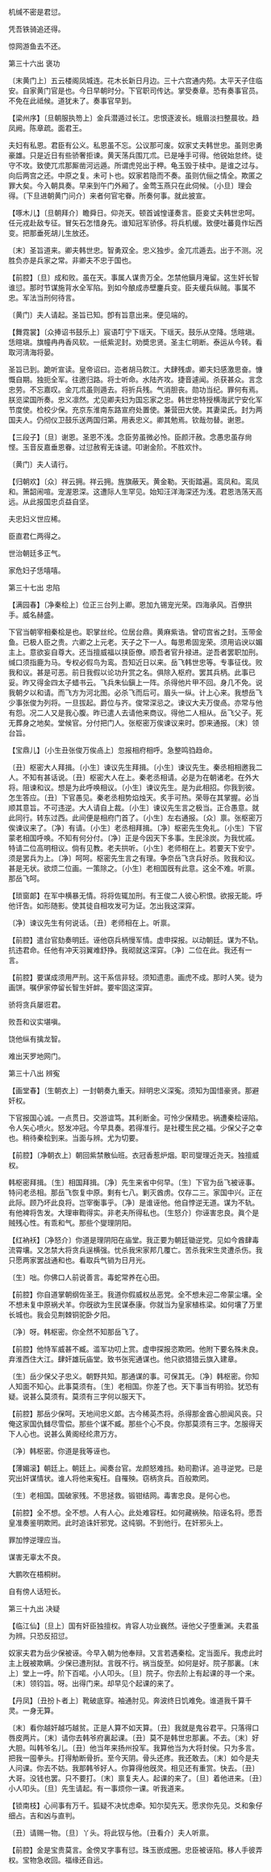 <!-- { "loadSidebar": true } -->
机缄不密是君愆。

凭吾铁骑追还得。



惊网游鱼去不还。 

第三十六出
褒功

〔末黄门上〕五云楼阁凤城连。花木长新日月边。三十六宫通内苑。太平天子住临安。自家黄门官是也。今日早朝时分。下官职司传达。掌受奏章。恐有奏事官员。不免在此祗候。道犹未了。奏事官早到。 

【梁州序】〔旦朝服执笏上〕金兵潜遁过长江。忠恨逐波长。蛾眉淡扫整晨妆。趋凤阙。陈章疏。面君王。

夫妇有私恩。君臣有公义。私恩虽不忘。公议那可废。奴家丈夫韩世忠。虽则忠勇豪雄。只是近日有些骄奢拒谏。黄天荡兵围兀朮。已是唾手可得。他锐始怠终。徒守不攻。致使兀朮那厮凿河远遁。所谓虎兕出于柙。龟玉毁于椟中。是谁之过与。向后两宫之还。中原之复。未可卜也。奴家若隐而不奏。虽则伉俪之情全。欺匿之罪大矣。今入朝具奏。早来到午门外厢了。金莺玉燕只在此伺候。〔小旦〕理会得。〔下旦进朝黄门问介〕来者何官宅眷。所奏何事。就此披宣。 

【啄木儿】〔旦朝拜介〕瞻舜日。仰尧天。顿首诚惶谨奏言。臣妾丈夫韩世忠呵。任元戎赴敌专征。冒矢石怎惜身先。谁知冠军骄侈。将兵机缓。致便吐蕃竟作坛西变。把那垂死胡儿生放还。

〔末〕圣旨道来。卿夫韩世忠。智勇双全。忠义独步。金兀朮遁去。出于不测。况胜负亦是兵家之常。非卿夫不忠于国也。 

【前腔】〔旦〕成和败。虽在天。事属人谋贵万全。怎禁他鎭月淹留。这生奸长智谁愆。那时节谋施背水全军陷。到如今酿成赤壁鏖兵变。臣夫缓兵纵贼。事属不忠。军法当刑何待言。

〔黄门〕夫人请起。圣旨已知。卽有旨意出来。便见端的。 

【舞霓裳】〔众捧诏书鼓乐上〕宸语叮宁下瑶天。下瑶天。鼓乐从空降。恁暄塡。恁暄塡。旗幢冉冉香风软。一纸紫泥封。劝奬忠贤。圣主仁明断。泰运从今转。看取河淸海将晏。

圣旨已到。跪听宣读。皇帝诏曰。迩者胡马飮江。大肆残虐。卿夫妇感激思奋。慷慨自期。独扼全军。往邀归路。将士听命。水陆齐攻。捷音遽闻。杀获甚众。言念忠劳。不忘嘉叹。金兀朮虽则遁去。将折兵残。气消胆丧。勋功当纪。罪何有焉。朕览梁国所奏。忠义凛然。尤见卿夫妇为国忘家之忠。韩世忠特授横海武宁安化军节度使。检校少保。充京东淮南东路宣府处置使。兼营田大使。其妻梁氏。封为两国夫人。仍彻仪卫鼓乐送两国归第。用表忠义。卿其勉焉。钦哉勿替。谢恩。 

【三段子】〔旦〕谢恩。圣恩不浅。念臣劳虽微必怜。臣颜汗赦。念愚忠虽存尙悭。玉音反嘉垂恩眷。过愆赦宥无诛谴。叩谢金阶。不胜欢忭。

〔黄门〕夫人请行。 

【归朝欢】〔众〕祥云拥。祥云拥。旌旗蔽天。黄金勒。天街踏遍。鸾凤和。鸾凤和。箫韶闹喧。宠渥恩深。这遭际人生罕见。始知汪洋海深还为浅。君恩浩荡天高远。从此报国忠贞益自坚。

夫忠妇义世应稀。



臣直君仁两得之。

世治朝廷多正气。



家危妇子恁嘻嘻。 

第三十七出
忠陷

【满园春】〔净秦桧上〕位正三台列上卿。恩加九锡宠光荣。四海承风。百僚拱手。威名赫盛。

下官当朝宰相秦桧是也。职掌丝纶。位居台鼎。黄麻紫诰。曾叨宫省之封。玉带金鱼。已极人臣之贵。六卿之上元老。天子之下一人。每思希固宠荣。须用谄谀以媚主上。意欲妄自尊大。还当擅威福以挟臣僚。顺吾者官升禄进。逆吾者罢职加刑。缄口须指鹿为马。专权必假鸟为鸾。吾知近日以来。岳飞韩世忠等。专事征伐。败我和议。甚是可恶。前日我假以论功升赏之名。俱除入枢府。罢其兵柄。此事已妥。昨又得金四太子蜡书云。飞兵朱仙鎭上一阵。杀得他片甲不回。身几不免。说我朝夕以和请。而飞方为河北图。必杀飞而后可。眉头一纵。计上心来。我想岳飞少事张俊为列将。一旦拔起。爵位与齐。俊常深忌之。谏议大夫万俊卨。亦常与他有怨。况二人又是我心腹。昨已遣人去请他来商议。得他二人相从。岳飞父子。死无葬身之地矣。堂候官。分付把门人。张枢密万俟谏议来时。卽来通报。〔末〕领台旨。 

【宝鼎儿】〔小生丑张俊万俟卨上〕忽报相府相呼。急整鸣驺趋命。

〔丑〕枢密大人拜揖。〔小生〕谏议先生拜揖。〔小生〕谏议先生。秦丞相相邀我二人。不知有甚话说。〔丑〕枢密大人在上。秦老丞相请。必是为在朝诸老。在外大将。阻谏和议。想是为此呼唤相议。〔小生〕谏议先生。是为此相招。你我到彼。怎生答应。〔丑〕下官愚见。秦老丞相势焰烛天。炙手可热。荣辱在其掌握。必当顺其意旨。不可违逆。大人请自上裁。〔小生〕谏议先生言之极当。正合愚意。就此同行。转东过西。此间便是相府门首了。〔小生〕左右通报。〔众〕禀。张枢密万俟谏议来了。〔净〕有请。〔小生〕老丞相拜揖。〔净〕枢密先生免礼。〔小生〕下官蒙老相国呼唤。不知有何分付。〔净〕正是今因天下多事。生民涂炭。为我忧戚。特请二位高明相议。倘有见教。老夫拱听。〔小生〕老师相在上。若要天下安宁。须是罢兵为上。〔净〕呵呵。枢密先生言之有理。争奈岳飞贪兵好杀。败我和议。甚是无状。欲烦二位画。一策除之。〔小生〕老相国旣有此意。这全不难。听禀。那岳飞呵。 

【琐窗郞】在军中横暴无情。将将佐辄加刑。有王俊二人彼心积恨。欲报无能。呼他讦吿。如形随影。使其徒自相攻发可为证。怎出我这深穽。

〔净〕谏议先生有何说话。〔丑〕老师相在上。听禀。 

【前腔】遣台官劾奏明廷。诬他窃兵柄慢军情。虚申探报。以动朝廷。谋为不轨。抗违君命。任他有冲天羽翼难舒挣。我砌就这深穽。〔净〕二位在此。我还有一言。 

【前腔】要谋成须用严刑。这干系信非轻。须知遗患。画虎不成。那时人笑。徒为画饼。嘱伊家停留长智生奸衅。要牢固这深穽。

骄将贪兵屡诳君。



败吾和议实堪嗔。

饶他纵有擒龙智。



难出天罗地网门。 

第三十八出
辨寃

【画堂春】〔生朝衣上〕一封朝奏九重天。辩明忠义深寃。须知为国惜豪贤。那避奸权。

下官报国心诚。一点贯日。交游谊笃。其利断金。可怜少保精忠。祸遭秦桧诬陷。令人矢心喷火。怒发冲冠。今早具奏。若得准行。是社稷生民之福。少保父子之幸也。稍待秦桧到来。当面与辨。尤为切要。 

【前腔】〔净朝衣上〕朝回紫禁散仙班。衣冠香惹炉烟。职司燮理近尧天。独擅威权。

韩枢密拜揖。〔生〕相国拜揖。〔净〕先生来省中何早。〔生〕下官为岳飞被诬事。特问老丞相。那岳飞恢复中原。剩有七八。剿灭酋虏。仅存二三。家国中兴。正在此际。顾乃坏此良将。岂宰衡事乎。〔净〕是谁诬他。他自悖逆无道。谋为不轨。有他裨将吿发。大理审鞫得实。非老夫所得私也。〔生怒介〕你诬害忠良。眞个是贼残心性。有乖和气。那些个燮理阴阳。 

【红衲袄】〔净怒介〕你道是理阴阳在庙堂。我正要为朝廷锄逆党。见如今酋肆毒流霄壤。又怎禁大将贪兵逞横强。忧杀我宋家邦几覆亡。苦杀我宋生灵遭杀伤。我只愿两家罢战通和也。看取兵气销为日月光。

〔生〕咄。你佛口人前说善言。毒蛇常养在心田。 

【前腔】你自道掌朝纲佐圣王。我道你假威权丛恶党。全不想未迎二帝蒙尘壤。全不想未复中原祸犬羊。你旣欲为生民谋泰康。你就当为皇家植栋梁。如何壤了万里长城也。我会见荆棘铜驼卧夕阳。

〔净〕呀。韩枢密。你全然不知那岳飞了。 

【前腔】他恃军威甚不臧。滥军功叨上赏。虚申探报恣欺罔。他附下要名殊未良。弃淮西住大江。肆奸雄玩庙堂。致书张宪通谋也。他只欲猎猎云旗入建章。

〔生〕岳少保父子忠义。朝野共知。那通谋的事。可保其无。〔净〕韩枢密。你知人知面不知心。此事莫须有。〔生〕老相国。你差了也。天下事当有明验。犹恐有疑。说甚么莫须有。莫须有三字何以服天下。 

【前腔】那岳少保呵。天地间忠义郞。古今稀英杰将。杀得那金酋心胆闻风丧。只俺这家国仇雠尽雪偿。那些个谋不臧。那些个心不良。你那莫须有三字。怎服得天下人心也。说甚么黄阁经纶肃万方。

〔净〕韩枢密。你道是我等诬也。 

【薄媚滚】朝廷上。朝廷上。闻奏台官。龙颜怒难挡。勑司勘详。追寻逆党。已是究出奸谋情状。谁人将他来寃枉。自罹殃。窃柄贪兵。百般欺罔。

〔生〕老相国。国破家残。不思拯救。锻钳结网。毒害忠良。是何心也。 

【前腔】全不想。全不想。人有人心。此处难容枉。如何藏祸殃。陷诬名将。愿吾皇准奏鉴明欺罔。此时追诛奸邪党。这纯钢。不到他行。在奸邪头上。

罪加悖逆理应当。



谋害无辜太不良。

大鹏吹在梧桐树。



自有傍人话短长。 

第三十九出
决疑

【临江仙】〔旦上〕国有奸臣独擅权。肯容人功业巍然。诬他父子堕重渊。夫君虽为辨。只恐反招愆。

奴家夫君为岳少保被诬。今早入朝为他奉辩。又言若遇秦桧。定当面斥。我虑此时主上旣被欺瞒。少保已遭刑狱。言旣不行。祸当旋至。如何是好。院子那裏。〔末上〕堂上一呼。阶下百喏。小人叩头。〔旦〕院子。你去阶上有起课的寻一个来。〔末〕领钧旨。呀。出得门来。却早见个起课的来了。 

【丹凤】〔丑扮卜者上〕靴破底穿。袖通肘见。奔波终日饥难免。谁道我千算千灵。一身无算。

〔末〕看你越奸越巧越贫。正是人算不如天算。〔丑〕我就是鬼谷君平。只落得口唇皮两片。〔末〕请你去韩爷府裏起课。〔丑〕莫不是韩世忠那裏。不去。〔末〕好大胆。叫韩爷名儿。〔丑〕他当年来扬州投军。我算他当为大将封侯。只为多言。把我一囤拳头。打得觔断骨折。至今天阴。骨头还疼。我还敢去。〔末〕如今是夫人问课。你去不妨。我那韩爷好人。你算得他旣灵。相见还有重赏。快去。〔丑〕大哥。没钱也罢。只不要打。〔末〕禀复夫人。起课的来了。〔旦〕着他进来。〔丑〕小人叩头。〔旦〕先生请起。有一事烦你一课。听我道来。 

【锁南枝】心间事有万千。狐疑不决忧虑牵。知尔契先天。愿求你先见。爻和象仔细占。吉和凶与直判。

〔丑〕请赐一物。〔旦〕丫头。将此钗与他。〔丑看介〕夫人听禀。 

【前腔】金是宝贵莫言。金傍叉字事有愆。珠玉嵌成圈。忠臣被诬陷。移人手彼弄权。宝物急收回。福缘还自远。

